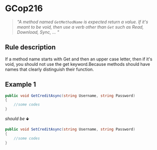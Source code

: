 # GCop216

> *"A method named `GetMethodName` is expected return a value. If it's meant to be void, then use a verb other than `Get` such as Read, Download, Sync, ... "*


## Rule description
If a method name starts with Get and then an upper case letter, then if it's void, you should not use the get keyword.Because methods should have names that clearly distinguish their function.


## Example 1
```csharp
public void GetCreditAsync(string Username, string Password) 
{
    //some codes
}
```
*should be* 🡻

```csharp
public void SetCreditAsync(string Username, string Password)
{
    //some codes          
}
```

